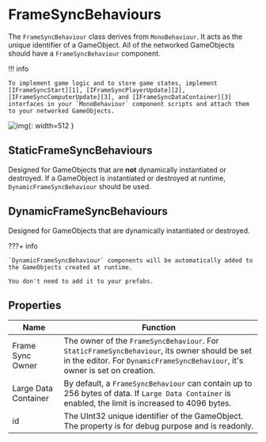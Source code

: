 # **FrameSyncBehaviours**

The `FrameSyncBehaviour` class derives from `MonoBehaviour`. It acts as the unique identifier of a GameObject. All of the networked GameObjects should have a `FrameSyncBehaviour` component. 

!!! info

    To implement game logic and to store game states, implement [IFrameSyncStart][1], [IFrameSyncPlayerUpdate][2], [IFrameSyncComputerUpdate][3], and [IFrameSyncDataContainer][3] interfaces in your `MonoBehaviour` component scripts and attach them to your networked GameObjects.


![img](./../../assets/framesync/FrameSyncBehaviours.png){: width=512 }

## **StaticFrameSyncBehaviours**
Designed for GameObjects that are **not** dynamically instantiated or destroyed. If a GameObject is instantiated or destroyed at runtime, `DynamicFrameSyncBehaviour` should be used.

## **DynamicFrameSyncBehaviours**
Designed for GameObjects that are dynamically instantiated or destroyed.

???+ info

    `DynamicFrameSyncBehaviour` components will be automatically added to the GameObjects created at runtime.
    
    You don't need to add it to your prefabs.


## **Properties**

| **Name**       | **Function**                          |
| ----------- | ------------------------------------ |
| Frame Sync Owner     |  The owner of the `FrameSyncBehaviour`. For `StaticFrameSyncBehaviour`, its owner should be set in the editor. For `DynamicFrameSyncBehaviour`, it's owner is set on creation.  |
| Large Data Container       |  By default, a `FrameSyncBehaviour` can contain up to 256 bytes of data. If `Large Data Container` is enabled, the limit is increased to 4096 bytes.  |
| id      |  The UInt32 unique identifier of the GameObject. The property is for debug purpose and is readonly.  |

[1]: GameLogic/IFrameSyncStart.md
[2]: GameLogic/IFrameSyncPlayerUpdate.md
[3]: GameLogic/IFrameSyncComputerUpdate.md
[4]: GameStates/IFrameSyncDataContainer.md